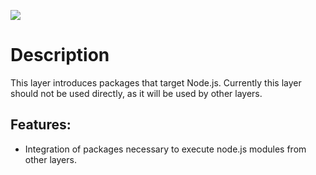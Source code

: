 ![](img/node.png)

Description
===========

This layer introduces packages that target Node.js. Currently this layer
should not be used directly, as it will be used by other layers.

Features:
---------

-   Integration of packages necessary to execute node.js modules from
    other layers.

